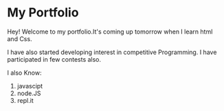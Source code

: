 # My Portfolio


Hey! Welcome to my portfolio.It's coming up tomorrow when I learn html and Css.

I have also started developing interest in competitive Programming. I have participated in few contests also.

I also Know:
1. javascipt
1.  node.JS
1.   repl.it 

